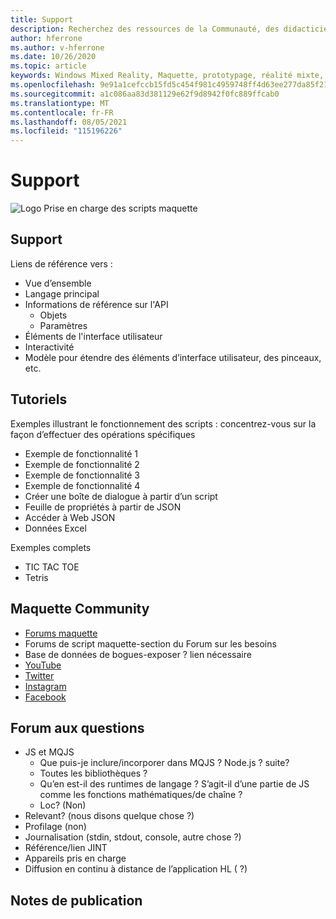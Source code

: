 ```yaml
---
title: Support
description: Recherchez des ressources de la Communauté, des didacticiels, des questions fréquentes et un support technique pour maquette.
author: hferrone
ms.author: v-hferrone
ms.date: 10/26/2020
ms.topic: article
keywords: Windows Mixed Reality, Maquette, prototypage, réalité mixte, réalité virtuelle, VR, MR, commentaires, Hub de commentaires, bogues
ms.openlocfilehash: 9e91a1cefccb15fd5c454f981c4959748ff4d63ee277da85f21a4e5043a9bf07
ms.sourcegitcommit: a1c086aa83d381129e62f9d8942f0fc889ffcab0
ms.translationtype: MT
ms.contentlocale: fr-FR
ms.lasthandoff: 08/05/2021
ms.locfileid: "115196226"
---
```

# <a name="support"></a>Support

![Logo](../images/MaquetteIcon.png) Prise en charge des scripts maquette

## <a name="support"></a>Support

Liens de référence vers :
* Vue d’ensemble
* Langage principal
* Informations de référence sur l'API
  * Objets
  * Paramètres
* Éléments de l'interface utilisateur
* Interactivité
* Modèle pour étendre des éléments d’interface utilisateur, des pinceaux, etc.

## <a name="tutorials"></a>Tutoriels

Exemples illustrant le fonctionnement des scripts : concentrez-vous sur la façon d’effectuer des opérations spécifiques
* Exemple de fonctionnalité 1
* Exemple de fonctionnalité 2
* Exemple de fonctionnalité 3
* Exemple de fonctionnalité 4
* Créer une boîte de dialogue à partir d’un script
* Feuille de propriétés à partir de JSON
* Accéder à Web JSON
* Données Excel

 Exemples complets
* TIC TAC TOE
* Tetris

## <a name="maquette-community"></a>Maquette Community

* [Forums maquette](https://steamcommunity.com/app/967490/discussions/)
* Forums de script maquette-section du Forum sur les besoins
* Base de données de bogues-exposer ? lien nécessaire
* [YouTube](https://www.youtube.com/channel/UC3LL920zxSo16CmmmVCntxw)
* [Twitter](https://twitter.com/MadeInMaquette)
* [Instagram](https://www.instagram.com/microsoftmaquette/)
* [Facebook](https://www.facebook.com/MicrosoftMaquette/)

## <a name="faq"></a>Forum aux questions

* JS et MQJS
  * Que puis-je inclure/incorporer dans MQJS ? Node.js ? suite?
  * Toutes les bibliothèques ?
  * Qu’en est-il des runtimes de langage ? S’agit-il d’une partie de JS comme les fonctions mathématiques/de chaîne ?
  * Loc? (Non)
* Relevant? (nous disons quelque chose ?)
* Profilage (non)
* Journalisation (stdin, stdout, console, autre chose ?)
* Référence/lien JINT
* Appareils pris en charge
* Diffusion en continu à distance de l’application HL ( ?)

## <a name="release-notes"></a>Notes de publication


